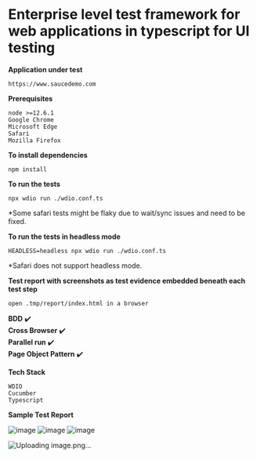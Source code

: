 # Enterprise level test framework for web applications in typescript for UI testing

<b>Application under test</b>

```
https://www.saucedemo.com
```

<b>Prerequisites</b>

```
node >=12.6.1
Google Chrome
Microsoft Edge
Safari
Mozilla Firefox
```

<b>To install dependencies</b>

```
npm install
```


<b>To run the tests</b>

```
npx wdio run ./wdio.conf.ts
```
*Some safari tests might be flaky due to wait/sync issues and need to be fixed.

<b>To run the tests in headless mode</b>

```
HEADLESS=headless npx wdio run ./wdio.conf.ts
```
*Safari does not support headless mode.

<b>Test report with screenshots as test evidence embedded beneath each test step</b>

```
open .tmp/report/index.html in a browser
```

<b>BDD</b> :heavy_check_mark:  
<b>Cross Browser</b> :heavy_check_mark:  
<b>Parallel run</b> :heavy_check_mark:  
<b>Page Object Pattern</b> :heavy_check_mark:

<b>Tech Stack</b>

```
WDIO
Cucumber
Typescript
```

<b>Sample Test Report</b>

![image](https://user-images.githubusercontent.com/5993336/160019933-bf21c22b-0a38-495e-a1f5-4d62cc5c4542.png)
![image](https://user-images.githubusercontent.com/5993336/160020105-29510577-6052-4314-a070-4d7cd98217c7.png)
![image](https://user-images.githubusercontent.com/5993336/160020219-ecfaf829-0270-4835-ae6c-734a7a452489.png)

![Uploading image.png…]()
